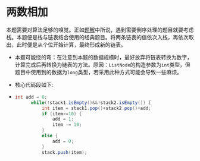 # 两数相加

本题需要对算法足够的嗅觉。正如[题解](https://leetcode-cn.com/problems/add-two-numbers-ii/solution/liang-shu-xiang-jia-ii-by-leetcode-solution/)中所说，遇到需要倒序处理的题目就要考虑栈。本题便是栈与链表结合使用的经典题目。将两条链表的值依次入栈，再依次取出，此时便是从个位开始计算，最终形成新的链表。

+ 本题可能绕的弯：在注意到本题的数据规模时，最好放弃将链表转换为数字，计算完成后再转换为链表的方法。原因：`ListNode`的构造参数为`int`类型，但题目中使用到的数据为`long`类型，若采用此种方式可能会导致一些麻烦。

+ 核心代码段如下:

+ ```java
  int add = 0;
  		while(!stack1.isEmpty()&&!stack2.isEmpty()) {
  			int item = stack1.pop()+stack2.pop()+add;
  			if (item>=10) {
  				add = 1;
  				item -= 10;
  			}
  			else {
  				add = 0;
  			}
  			stack.push(item);
  ```

  

